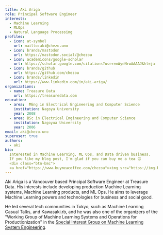 ```yaml
---
title: Aki Ariga
role: Principal Software Engineer
interests:
  - Machine Learning
  - MLOps
  - Natural Language Processing
profiles:
  - icon: at-symbol
    url: mailto:aki@chezo.uno
  - icon: brands/mastodon
    url: https://mastodon.social/@chezou
  - icon: academicons/google-scholar
    url: https://scholar.google.com/citations?user=mWyeNrwAAAAJ&hl=ja
  - icon: brands/github
    url: https://github.com/chezou
  - icon: brands/linkedin
    url: https://www.linkedin.com/in/aki-ariga/
organizations:
  - name: Treasure Data
    url: https://treasuredata.com
education:
  - area:  MEng in Electrical Engineering and Computer Science
    institution: Nagoya University
    year: 2008
  - area: BSc in Electrical Engineering and Computer Science
    institution: Nagoyua University
    year: 2006
email: aki@chezo.uno
superuser: true
authors:
  - aki
bio:
  Interested in Machine Learning, ML Ops, and Data driven business.
  If you like my blog post, I'm glad if you can buy me a tea 😉
  <div class="btn-bmc">
  <a href="https://www.buymeacoffee.com/chezou"><img src="https://img.buymeacoffee.com/button-api/?text=Buy me a tea&emoji=🍵&slug=chezou&button_colour=5F7FFF&font_colour=ffffff&font_family=Lato&outline_colour=000000&coffee_colour=FFDD00" /></a></div>
---
```


Aki Ariga is a Vancouver based Principal Software Engineer at Treasure Data. His interests include developing production Machine Learning systems, Machine Learning products, and ML Ops. He aims to leverage Machine Learning powers and technologies for business and social good.

He led several tech communities in Tokyo, such as Machine Learning Casual Talks, and Kawasaki.rb, and he was also one of the organizers of the "Working Group of Machine Learning Systems and Operations for Productionization" in the [Special Interest Group on Machine Learning System Engineering](https://sites.google.com/view/sig-mlse).
